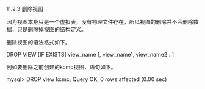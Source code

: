 #### 
  11.2.3 删除视图


因为视图本身只是一个虚拟表，没有物理文件存在，所以视图的删除并不会删除数据，只是删除掉视图的结构定义。

删除视图的语法格式如下。

&#13;
    DROP VIEW [IF EXISTS] view_name [, view_name1, view_name2...]&#13;

例如要删除之前创建的kcmc视图，语句如下。

&#13;
    mysql> DROP view kcmc;&#13;
    Query OK, 0 rows affected (0.00 sec)&#13;

